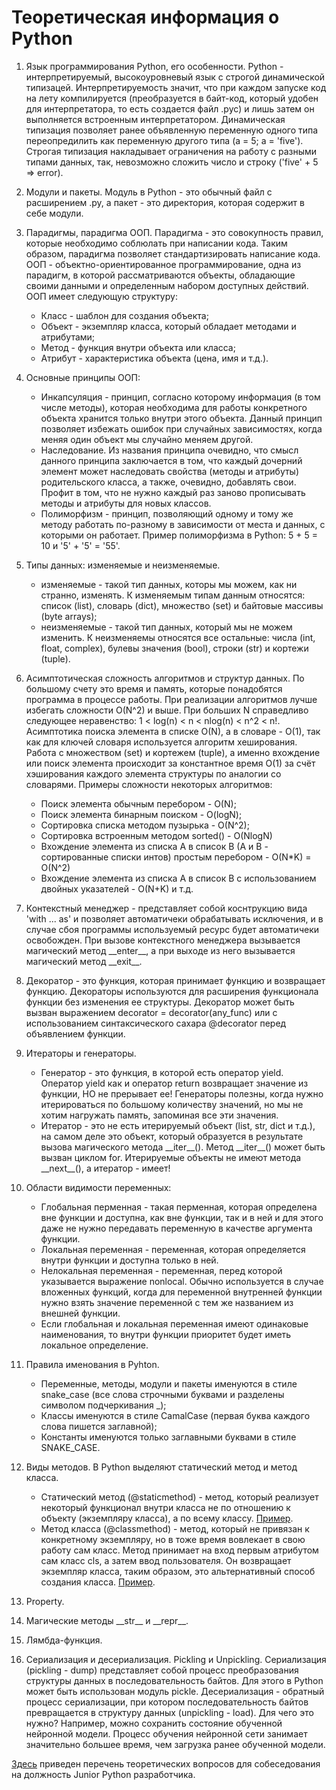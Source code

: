 # Теоретическая информация о Python
1. Язык программирования Python, его особенности. 
Python - интерпретируемый, высокоуровневый язык с строгой динамической типизацей. 
Интерпретируемость значит, что при каждом запуске код на лету компилируется (преобразуется в байт-код, который удобен для интерпретатора, то есть создается файл .pyc) и лишь затем он выполняется встроенным интерпретатором. 
Динамическая типизация позволяет ранее объявленную переменную одного типа переопредилить как переменную другого типа (a = 5; a = 'five').
Строгая типизация накладывает ограничения на работу с разными типами данных, так, невозможно сложить число и строку ('five' + 5 => error).

1. Модули и пакеты. Модуль в Python - это обычный файл с расширением .py, а пакет - это директория, которая содержит в себе модули.

1. Парадигмы, парадигма ООП. Парадигма - это совокупность правил, которые необходимо соблюлать при написании кода. 
Таким образом, парадигма позволяет стандартизировать написание кода.
ООП - объектно-ориентированное программирование, одна из парадигм, в которой рассматриваются объекты, обладающие своими данными и определенным набором доступных действий.
ООП имеет следующую структуру: 
	- Класс - шаблон для создания объекта; 
	- Объект - экземпляр класса, который обладает методами и атрибутами; 
	- Метод - функция внутри объекта или класса; 
	- Атрибут - характеристика объекта (цена, имя и т.д.).
1. Основные принципы ООП:
	- Инкапсуляция - принцип, согласно которому информация (в том числе методы), которая необходима для работы конкретного объекта хранится 
	только внутри этого объекта. Данный принцип позволяет избежать ошибок при случайных зависимостях, когда меняя один объект мы случайно меняем другой.
	- Наследование. Из названия принципа очевидно, что смысл данного принципа заключается в том, что каждый дочерний элемент может наследовать
	свойства (методы и атрибуты) родительского класса, а также, очевидно, добавлять свои. Профит в том, что не нужно каждый раз заново прописывать 
	методы и атрибуты для новых классов.
	- Полиморфизм - принцип, позволяющий одному и тому же методу работать по-разному в зависимости от места и данных, с которыми он работает. 
	Пример полиморфизма в Python: 5 + 5 = 10 и '5' + '5' = '55'.
	
1. Типы данных: изменяемые и неизменяемые.
	- изменяемые - такой тип данных, которы мы можем, как ни странно, изменять. К изменяемым типам данным относятся: 
	список (list), словарь (dict), множество (set) и байтовые массивы (byte arrays);
	- неизменяемые - такой тип данных, который мы не можем изменить. К неизменяемы относятся все остальные: 
	числа (int, float, complex), булевы значения (bool), строки (str) и кортежи (tuple).
	
1. Асимптотическая сложность алгоритмов и структур данных. По большому счету это время и память, которые понадобятся программа в процессе работы.
При реализации алгоритмов лучше избегать сложности O(N^2) и выше. При больших N справедливо следующее неравенство: 1 < log(n) < n < nlog(n) < n^2 < n!. 
Асимптотика поиска элемента в списке O(N), а в словаре - O(1), так как для ключей словаря используется алгоритм хеширования.
Работа с множеством (set) и кортежем (tuple), а именно вхождение или поиск элемента происходит за  константное время O(1) 
за счёт хэширования каждого элемента структуры по аналогии со словарями.
Примеры сложности некоторых алгоритмов:
	- Поиск элемента обычным перебором - O(N);
	- Поиск элемента бинарным поиском - O(logN);
	- Сортировка списка методом пузырька - O(N^2);
	- Сортировка встроенным методом sorted() - O(NlogN)
	- Вхождение элемента из списка A в список B (A и B - сортированные списки интов) простым перебором - O(N*K) = O(N^2)
	- Вхождение элемента из списка A в список B с использованием двойных указателей - O(N+K) и т.д.
	
1. Контекстный менеджер - представляет собой коснтрукцию вида 'with ... as' и позволяет автоматичеки обрабатывать исключения, и в случае сбоя программы используемый ресурс будет автоматичеки освобожден.
При вызове контекстного менеджера вызывается магический метод \_\_enter__, а при выходе из него вызывается магический метод \_\_exit__.

1. Декоратор - это функция, которая принимает функцию и возвращает функцию. Декораторы используются для расширения функционала функции без изменения ее структуры.
Декоратор может быть вызван выражением decorator = decorator(any_func) или с использованием синтаксического сахара @decorator перед объявлением функции.

1. Итераторы и генераторы. 
	- Генератор - это функция, в которой есть оператор yield. Оператор yield как и оператор return возвращает значение из функции, НО не прерывает ее! Генераторы полезны, когда 
нужно итерироваться по большому количеству значений, но мы не хотим нагружать память, запоминая все эти значения.
	- Итератор - это не есть итерируемый объект (list, str, dict и т.д.), на самом деле это объект, который образуется в результате вызова магического метода \_\_iter__(). 
	Метод \_\_iter__() может быть вызван циклом for. Итерируемые объекты не имеют метода \_\_next__(), а итератор - имеет!

1. Области видимости переменных:
	- Глобальная перменная - такая перменная, которая определена вне функции и доступна, как вне функции, так и в ней и для этого даже не нужно передавать переменную в качестве аргумента функции.
	- Локальная переменная - переменная, которая определяется внутри функции и доступна только в ней.
	- Нелокальная переменная - переменная, перед которой указывается выражение nonlocal. Обычно используется в случае вложенных функций, когда для переменной внутренней функции нужно взять значение
	переменной с тем же названием из внешней функции.
	- Если глобальная и локальная переменная имеют одинаковые наименования, то внутри функции приоритет будет иметь локальное определение.
	
1. Правила именования в Pyhton. 
	- Переменные, методы, модули и пакеты именуются в стиле snake_case (все слова строчными буквами и разделены символом подчеркивания \_);
	- Классы именуются в стиле CamalCase (первая буква каждого слова пишется заглавной);
	- Константы именуются только заглавными буквами в стиле SNAKE_CASE.

1. Виды методов. В Python выделяют статический метод и метод класса.
	- Статический метод (@staticmethod) - метод, который реализует некоторый функционал внутри класса не по отношению к объекту (экземпляру класса), а по всему классу. 
	[Пример](https://github.com/devFF/FindJob/blob/main/General_theory/staticmethod_example.py).
	- Метод класса (@classmethod) - метод, который не привязан к конкретному экземпляру, но в тоже время вовлекает в свою работу сам класс. 
	Метод принимает на вход первым атрибутом сам класс cls, а затем ввод пользователя. Он возвращает экземпляр класса, таким образом, это альтернативный способ создания класса. 
	[Пример](https://github.com/devFF/FindJob/blob/main/General_theory/classmethod_example.py).
	
1. Property.

1. Магические методы \_\_str__ и \_\_repr__.
	
1. Лямбда-функция. 

1. Сериализация и десериализация. Pickling и Unpickling. Сериализация (pickling - dump) представляет собой процесс преобразования структуры данных в последовательность байтов. 
Для этого в Python может быть использован модуль pickle. Десериализация - обратный процесс сериализации, при котором последовательность байтов превращается в структуру данных (unpickling - load).
Для чего это нужно? Например, можно сохранить состояние обученной нейронной модели. Процесс обучения нейронной сети занимает значительно большее время, чем загрузка ранее обученной модели.
	
	
[Здесь](https://github.com/markdrrr/interview_questions_python_junior) приведен перечень теоретических вопросов для собеседования на должность Junior Python разработчика. 
